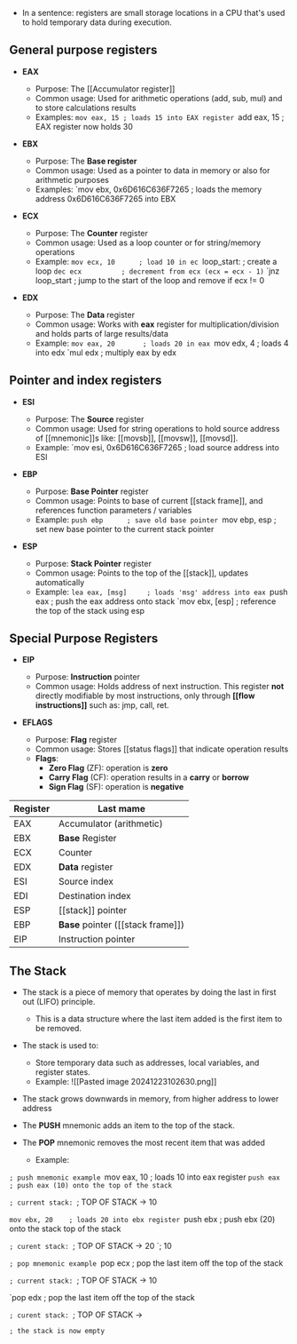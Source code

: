 
- In a sentence: registers are small storage locations in a CPU that's used to hold temporary data during execution.

## General purpose registers

- **EAX**
	- Purpose: The [[Accumulator register]]
	- Common usage: Used for arithmetic operations (add, sub, mul) and to store calculations results
	- Examples:
	`mov eax, 15 ; loads 15 into EAX register
	`add eax, 15 ; EAX register now holds 30


- **EBX**
	- Purpose: The **Base register**
	- Common usage: Used as a pointer to data in memory or also for arithmetic purposes
	- Examples:
	`mov ebx, 0x6D616C636F7265 ; loads the memory address 0x6D616C636F7265 into EBX 


- **ECX**
	- Purpose: The **Counter** register
	- Common usage: Used as a loop counter or for string/memory operations
	- Example:
	`mov ecx, 10      ; load 10 in ec
	`loop_start:      ; create a loop
	`dec ecx          ; decrement from ecx (ecx = ecx - 1)`
	`jnz loop_start   ; jump to the start of the loop and remove if ecx != 0


- **EDX**
	- Purpose: The **Data** register
	- Common usage: Works with **eax** register for multiplication/division and holds parts of large results/data
	- Example:
	`mov eax, 20       ; loads 20 in eax
	`mov edx, 4        ; loads 4 into edx
	`mul edx           ; multiply eax by edx



## Pointer and index registers
- **ESI**
	- Purpose: The **Source** register
	- Common usage: Used for string operations to hold source address of [[mnemonic]]s like: [[movsb]], [[movsw]], [[movsd]].
	- Example:
	`mov esi, 0x6D616C636F7265 ; load source address into ESI


- **EBP**
	- Purpose: **Base Pointer** register
	- Common usage: Points to base of current [[stack frame]], and references function parameters / variables
	- Example:
	`push ebp      ; save old base pointer
	`mov ebp, esp  ; set new base pointer to the current stack pointer


- **ESP**
	- Purpose: **Stack Pointer** register
	- Common usage: Points to the top of the [[stack]], updates automatically
	- Example:
	`lea eax, [msg]     ; loads 'msg' address into eax
	`push eax           ; push the eax address onto stack
	`mov ebx, [esp]     ; reference the top of the stack using esp



## Special Purpose Registers

- **EIP**
	- Purpose: **Instruction** pointer
	- Common usage: Holds address of next instruction. This register **not** directly modifiable by most instructions, only through **[[flow instructions]]** such as: jmp, call, ret.


- **EFLAGS**
	- Purpose: **Flag** register
	- Common usage: Stores [[status flags]] that indicate operation results
	- **Flags**:
		- **Zero Flag** (ZF): operation is **zero**
		- **Carry Flag** (CF): operation results in a **carry** or **borrow** 
		- **Sign Flag** (SF): operation is **negative**


| Register | Last mame                          |
| -------- | ---------------------------------- |
| EAX      | Accumulator (arithmetic)           |
| EBX      | **Base** Register                  |
| ECX      | Counter                            |
| EDX      | **Data** register                  |
| ESI      | Source index                       |
| EDI      | Destination index                  |
| ESP      | [[stack]] pointer                  |
| EBP      | **Base** pointer ([[stack frame]]) |
| EIP      | Instruction pointer                |


## The Stack

- The stack is a piece of memory that operates by doing the last in first out (LIFO) principle. 
	- This is a data structure where the last item added is the first item to be removed.
- The stack is used to:
	- Store temporary data such as addresses, local variables, and register states.
	- Example:
![[Pasted image 20241223102630.png]]

- The stack grows downwards in memory, from higher address to lower address
- The **PUSH** mnemonic adds an item to the top of the stack.
- The **POP** mnemonic removes the most recent item that was added
	- Example: 

`; push mnemonic example
`mov eax, 10    ; loads 10 into eax register
`push eax       ; push eax (10) onto the top of the stack`

`; current stack:
`; TOP OF STACK -> 10

`mov ebx, 20    ; loads 20 into ebx register
`push ebx       ; push ebx (20) onto the stack top of the stack

`; curent stack:
`; TOP OF STACK -> 20
`;        10

`; pop mnemonic example
`pop ecx        ; pop the last item off the top of the stack

`; current stack:
`; TOP OF STACK -> 10

`pop edx        ; pop the last item off the top of the stack

`; curent stack:
`; TOP OF STACK -> 

`; the stack is now empty`